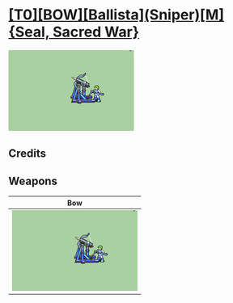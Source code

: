 # [\[T0\]\[BOW\]\[Ballista\]\(Sniper\)\[M\]{Seal, Sacred War}](./)

<img src="./5.%20Bow%20(Ballista)/Bow_000.png" alt="[T0][BOW][Ballista](Sniper)[M]{Seal, Sacred War} standing" />

## Credits



## Weapons


|Bow |
|  :---: |
| <img alt="Bow animation" src="./5.%20Bow%20(Ballista)/Bow.gif" /> |
